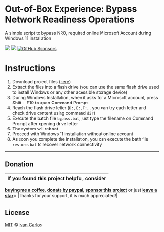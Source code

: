 # Out-of-Box Experience: Bypass Network Readiness Operations
A simple script to bypass NRO, required online Microsoft Account during Windows 11 installation

<a target="_blank" href="https://github.com/ivancarlosti/bypassnro"><img src="https://img.shields.io/github/stars/ivancarlosti/bypassnro?style=flat" /></a>
<a target="_blank" href="https://github.com/ivancarlosti/bypassnro"><img src="https://img.shields.io/github/last-commit/ivancarlosti/bypassnro" /></a>
[![GitHub Sponsors](https://img.shields.io/github/sponsors/ivancarlosti?label=GitHub%20Sponsors)](https://github.com/sponsors/ivancarlosti)

# Instructions
1. Download project files ([here](https://github.com/ivancarlosti/bypassnro/zipball/master))
2. Extract the files into a flash drive (you can use the same flash drive used to install Windows or any other acessible storage device)
3. During Windows Installation, when it asks for a Microsoft account, press Shift + F10 to open Command Prompt
4. Reach the flash drive letter (`D:`, `E:`, `F:`... you can try each letter and check drive content using command `dir`)
5. Execute the batch file `bypass.bat`, just type the filename on Command Prompt after opening drive letter
6. The system will reboot
7. Proceed with Windows 11 installation without online account
8. As soon you complete the installation, you can execute the bath file `restore.bat` to recover network connectivity.

---

## Donation

| If you found this project helpful, consider |
| :---: |
[**buying me a coffee**][buymeacoffee], [**donate by paypal**][paypal], [**sponsor this project**][sponsor] or just [**leave a star**](../..)⭐
|Thanks for your support, it is much appreciated!|

## License

[MIT](LICENSE) © [Ivan Carlos][ivancarlos]

[cc]: https://docs.github.com/en/communities/setting-up-your-project-for-healthy-contributions/adding-a-code-of-conduct-to-your-project
[contributing]: https://docs.github.com/en/articles/setting-guidelines-for-repository-contributors
[security]: https://docs.github.com/en/code-security/getting-started/adding-a-security-policy-to-your-repository
[support]: https://docs.github.com/en/articles/adding-support-resources-to-your-project
[it]: https://docs.github.com/en/communities/using-templates-to-encourage-useful-issues-and-pull-requests/configuring-issue-templates-for-your-repository#configuring-the-template-chooser
[prt]: https://docs.github.com/en/communities/using-templates-to-encourage-useful-issues-and-pull-requests/creating-a-pull-request-template-for-your-repository
[funding]: https://docs.github.com/en/articles/displaying-a-sponsor-button-in-your-repository
[ivancarlos]: https://ivancarlos.me
[buymeacoffee]: https://www.buymeacoffee.com/ivancarlos
[paypal]: https://icc.gg/donate
[sponsor]: https://github.com/sponsors/ivancarlosti

